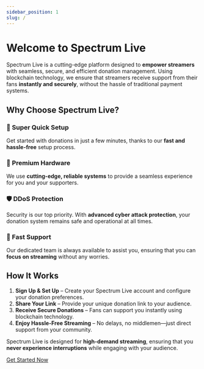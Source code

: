```yaml
---
sidebar_position: 1
slug: /
---
```


# Welcome to Spectrum Live

Spectrum Live is a cutting-edge platform designed to **empower streamers** with seamless, secure, and efficient donation management. Using blockchain technology, we ensure that streamers receive support from their fans **instantly and securely**, without the hassle of traditional payment systems.

## Why Choose Spectrum Live?

### 🚀 Super Quick Setup  
Get started with donations in just a few minutes, thanks to our **fast and hassle-free** setup process.

### 🔧 Premium Hardware  
We use **cutting-edge, reliable systems** to provide a seamless experience for you and your supporters.

### 🛡️ DDoS Protection  
Security is our top priority. With **advanced cyber attack protection**, your donation system remains safe and operational at all times.

### 💬 Fast Support  
Our dedicated team is always available to assist you, ensuring that you can **focus on streaming** without any worries.

## How It Works

1. **Sign Up & Set Up** – Create your Spectrum Live account and configure your donation preferences.  
2. **Share Your Link** – Provide your unique donation link to your audience.  
3. **Receive Secure Donations** – Fans can support you instantly using blockchain technology.  
4. **Enjoy Hassle-Free Streaming** – No delays, no middlemen—just direct support from your community.

Spectrum Live is designed for **high-demand streaming**, ensuring that you **never experience interruptions** while engaging with your audience.

[Get Started Now](https://beta.spectrumlive.xyz/)
